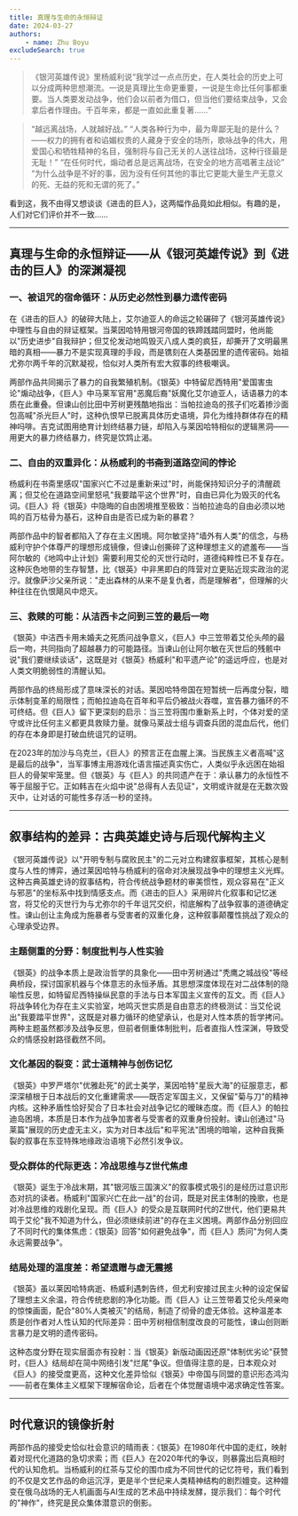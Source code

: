 ```yaml
---
title: 真理与生命的永恒辩证
date: 2024-03-27
authors:
    - name: Zhu Boyu
excludeSearch: true
---
```


> 《银河英雄传说》里杨威利说“我学过一点点历史，在人类社会的历史上可以分成两种思想潮流。一说是真理比生命更重要，一说是生命比任何事都重要。当人类要发动战争，他们会以前者为借口，但当他们要结束战争，又会拿后者作理由。千百年来，都是一直如此重复著……“
>
<!--more-->
> “越远离战场，人就越好战。”
“人类各种行为中，最为卑鄙无耻的是什么？——权力的拥有者和谄媚权贵的人藏身于安全的场所，歌咏战争的伟大，用爱国心和牺牲精神的名目，强制将与自己无关的人送往战场，这种行径最是无耻！”
“在任何时代，煽动者总是远离战场，在安全的地方高唱著主战论”
“为什么战争是不好的事，因为没有任何其他的事比它更能大量生产无意义的死、无益的死和无谓的死了。”
> 

看到这，我不由得又想谈谈《进击的巨人》，这两幅作品竟如此相似。有趣的是，人们对它们评价并不一致……

---

## 真理与生命的永恒辩证——从《银河英雄传说》到《进击的巨人》的深渊凝视

### 一、被诅咒的宿命循环：从历史必然性到暴力遗传密码

在《进击的巨人》的破碎大陆上，艾尔迪亚人的命运之轮碾碎了《银河英雄传说》中理性与自由的辩证框架。当莱因哈特用银河帝国的铁蹄践踏同盟时，他尚能以"历史进步"自我辩护；但艾伦发动地鸣毁灭八成人类的疯狂，却撕开了文明最黑暗的真相——暴力不是实现真理的手段，而是镌刻在人类基因里的遗传密码。始祖尤弥尔两千年的沉默凝视，恰似对人类所有宏大叙事的终极嘲讽。

两部作品共同揭示了暴力的自我繁殖机制。《银英》中特留尼西特用"爱国害虫论"煽动战争，《巨人》中马莱军官用"恶魔后裔"妖魔化艾尔迪亚人，话语暴力的本质在此重叠。但谏山创比田中芳树更残酷地指出：当帕拉迪岛的孩子们吃着掺沙面包高喊"杀光巨人"时，这种仇恨早已脱离具体历史语境，异化为维持群体存在的精神吗啡。吉克试图用绝育计划终结暴力链，却陷入与莱因哈特相似的逻辑黑洞——用更大的暴力终结暴力，终究是饮鸩止渴。

### 二、自由的双重异化：从杨威利的书斋到道路空间的悖论

杨威利在书斋里感叹"国家兴亡不过是重新来过"时，尚能保持知识分子的清醒疏离；但艾伦在道路空间里怒吼"我要踏平这个世界"时，自由已异化为毁灭的代名词。《巨人》将《银英》中隐晦的自由困境推至极致：当帕拉迪岛的自由必须以地鸣的百万枯骨为基石，这种自由是否已成为新的暴君？

两部作品中的智者都陷入了存在主义困境。阿尔敏坚持"墙外有人类"的信念，与杨威利守护个体尊严的理想形成镜像，但谏山创撕碎了这种理想主义的遮羞布——当阿尔敏的《地鸣中止计划》需要利用艾伦的灭世行动时，道德纯粹性已不复存在。这种灰色地带的生存智慧，比《银英》中非黑即白的阵营对立更贴近现实政治的泥泞。就像萨沙父亲所说："走出森林的从来不是复仇者，而是理解者"，但理解的火种往往在仇恨飓风中熄灭。

### 三、救赎的可能：从洁西卡之问到三笠的最后一吻

《银英》中洁西卡用未婚夫之死质问战争意义，《巨人》中三笠带着艾伦头颅的最后一吻，共同指向了超越暴力的可能路径。当谏山创让阿尔敏在灭世后的残骸中说"我们要继续谈话"，这既是对《银英》杨威利"和平遗产论"的遥远呼应，也是对人类文明脆弱性的清醒认知。

两部作品的终局形成了意味深长的对话。莱因哈特帝国在短暂统一后再度分裂，暗示体制变革的局限性；而帕拉迪岛在百年和平后仍被战火吞噬，宣告暴力循环的不可终结。但《巨人》留下更深刻的启示：当三笠将围巾重新系上时，个体对爱的坚守或许比任何主义都更具救赎力量。就像马莱战士组与调查兵团的混血后代，他们的存在本身即是打破血统诅咒的证明。

在2023年的加沙与乌克兰，《巨人》的预言正在血腥上演。当民族主义者高喊"这是最后的战争"，当军事博主用游戏化语言描述真实伤亡，人类似乎永远困在始祖巨人的骨架牢笼里。但《银英》与《巨人》的共同遗产在于：承认暴力的永恒性不等于屈服于它。正如韩吉在火焰中说"总得有人去见证"，文明或许就是在无数次毁灭中，让对话的可能性多存活一秒的坚持。

---

## **叙事结构的差异：古典英雄史诗与后现代解构主义**

《银河英雄传说》以"开明专制与腐败民主"的二元对立构建叙事框架，其核心是制度与人性的博弈，通过莱因哈特与杨威利的宿命对决展现战争中的理想主义光辉。这种古典英雄史诗的叙事结构，符合传统战争题材的审美惯性，观众容易在"正义与邪恶"的坐标系中找到情感支点。而《进击的巨人》采用碎片化叙事和记忆迷宫，将艾伦的灭世行为与尤弥尔的千年诅咒交织，彻底解构了战争叙事的道德确定性。谏山创让主角成为施暴者与受害者的双重化身，这种叙事颠覆性挑战了观众的心理承受边界。

### **主题侧重的分野：制度批判与人性实验**

《银英》的战争本质上是政治哲学的具象化——田中芳树通过"秃鹰之城战役"等经典桥段，探讨国家机器与个体意志的永恒矛盾。其思想深度体现在对二战体制的隐喻性反思，如特留尼西特操纵民意的手法与日本军国主义宣传的互文。而《巨人》将战争转化为存在主义实验室，地鸣灭世实质是自由意志的终极测试：当艾伦说出"我要踏平世界"，这既是对暴力循环的绝望承认，也是对人性本质的哲学拷问。两种主题虽然都涉及战争反思，但前者侧重体制批判，后者直指人性深渊，导致受众的情感投射路径截然不同。

### **文化基因的裂变：武士道精神与创伤记忆**

《银英》中罗严塔尔"优雅赴死"的武士美学，莱因哈特"星辰大海"的征服意志，都深深植根于日本战后的文化重建需求——既否定军国主义，又保留"菊与刀"的精神内核。这种矛盾性恰好契合了日本社会对战争记忆的暧昧态度。而《巨人》的帕拉迪岛困境，本质是日本作为战争加害者与受害者的双重身份投射。谏山创通过"马莱篇"展现的历史虚无主义，实为对日本战后"和平宪法"困境的暗喻，这种自我撕裂的叙事在东亚特殊地缘政治语境下必然引发争议。

### **受众群体的代际更迭：冷战思维与Z世代焦虑**

《银英》诞生于冷战末期，其"银河版三国演义"的叙事模式吸引的是经历过意识形态对抗的读者。杨威利"国家兴亡在此一战"的台词，既是对民主体制的挽歌，也是对冷战思维的戏剧化呈现。而《巨人》的受众是互联网时代的Z世代，他们更易共鸣于艾伦"我不知道为什么，但必须继续前进"的存在主义困境。两部作品分别回应了不同时代的集体焦虑：《银英》回答"如何避免战争"，而《巨人》质问"为何人类永远需要战争"。

### **结局处理的温度差：希望遗赠与虚无震撼**

《银英》虽以莱因哈特病逝、杨威利遇刺告终，但尤利安接过民主火种的设定保留了理想主义余温，符合传统悲剧的净化功能。而《巨人》让三笠带着艾伦头颅亲吻的惊悚画面，配合"80%人类被灭"的结局，制造了彻骨的虚无体验。这种温差本质是创作者对人性认知的代际差异：田中芳树相信制度改良的可能性，谏山创则断言暴力是文明的遗传密码。

这种态度分野在现实层面亦有投射：当《银英》新版动画因还原"体制优劣论"获赞时，《巨人》结局却在简中网络引发"烂尾"争议。但值得注意的是，日本观众对《巨人》的接受度更高，这种文化差异恰似《银英》中帝国与同盟的意识形态鸿沟——前者在集体主义框架下理解宿命论，后者在个体觉醒语境中渴求确定性答案。

---

## **时代意识的镜像折射**

两部作品的接受史恰似社会意识的晴雨表：《银英》在1980年代中国的走红，映射着对现代化道路的急切求索；而《巨人》在2020年代的争议，则暴露出后真相时代的认知危机。当杨威利的红茶与艾伦的围巾成为不同世代的记忆符号，我们看到的不仅是文艺作品的命运沉浮，更是半个世纪来人类精神结构的剧烈嬗变。这种嬗变在俄乌战场的无人机画面与AI生成的艺术品中持续发酵，提示我们：每个时代的"神作"，终究是民众集体潜意识的倒影。